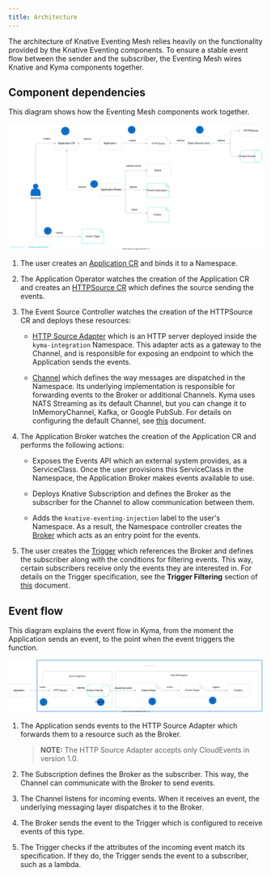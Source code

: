 ```yaml
---
title: Architecture
---
```


The architecture of Knative Eventing Mesh relies heavily on the functionality provided by the Knative Eventing components. To ensure a stable event flow between the sender and the subscriber, the Eventing Mesh wires Knative and Kyma components together.

## Component dependencies

This diagram shows how the Eventing Mesh components work together.

![Eventing implementation](./assets/eventing-mesh-implementation.svg)

1. The user creates an [Application CR](https://kyma-project.io/docs/components/application-connector/#custom-resource-application) and binds it to a Namespace. 

2. The Application Operator watches the creation of the Application CR and creates an [HTTPSource CR](#custom-resource-http-source) which defines the source sending the events.

3. The Event Source Controller watches the creation of the HTTPSource CR and deploys these resources:

    * [HTTP Source Adapter](https://github.com/kyma-project/kyma/tree/master/components/event-sources/adapter/http) which is an HTTP server deployed inside the `kyma-integration` Namespace. This adapter acts as a gateway to the Channel, and is responsible for exposing an endpoint to which the Application sends the events. 

    * [Channel](https://knative.dev/docs/eventing/channels/) which defines the way messages are dispatched in the Namespace. Its underlying implementation is responsible for forwarding events to the Broker or additional Channels. Kyma uses NATS Streaming as its default Channel, but you can change it to InMemoryChannel, Kafka, or Google PubSub. For details on configuring the default Channel, see [this](/components/event-bus/#details-configure-default-knative-channel) document. 

4. The Application Broker watches the creation of the Application CR and performs the following actions:

    * Exposes the Events API which an external system provides, as a ServiceClass. Once the user provisions this ServiceClass in the Namespace, the Application Broker makes events available to use.

    * Deploys Knative Subscription and defines the Broker as the subscriber for the Channel to allow communication between them.

    * Adds the `knative-eventing-injection` label to the user's Namespace. As a result, the Namespace controller creates the [Broker](https://knative.dev/docs/eventing/broker-trigger/) which acts as an entry point for the events. 

   

5. The user creates the [Trigger](https://knative.dev/docs/eventing/broker-trigger/) which references the Broker and defines the subscriber along with the conditions for filtering events. This way, certain subscribers receive only the events they are interested in. For details on the Trigger specification, see the **Trigger Filtering** section of [this](https://knative.dev/docs/eventing/broker-trigger/) document.

## Event flow 

This diagram explains the event flow in Kyma, from the moment the Application sends an event, to the point when the event triggers the function.

![Eventing flow](./assets/eventing-mesh-flow.svg)

1. The Application sends events to the HTTP Source Adapter which forwards them to a resource such as the Broker.
   
    >**NOTE:** The HTTP Source Adapter accepts only CloudEvents in version 1.0. 

2. The Subscription defines the Broker as the subscriber. This way, the Channel can communicate with the Broker to send events.

3. The Channel listens for incoming events. When it receives an event, the underlying messaging layer dispatches it to the Broker.

4. The Broker sends the event to the Trigger which is configured to receive events of this type. 

5. The Trigger checks if the attributes of the incoming event match its specification. If they do, the Trigger sends the event to a subscriber, such as a lambda.